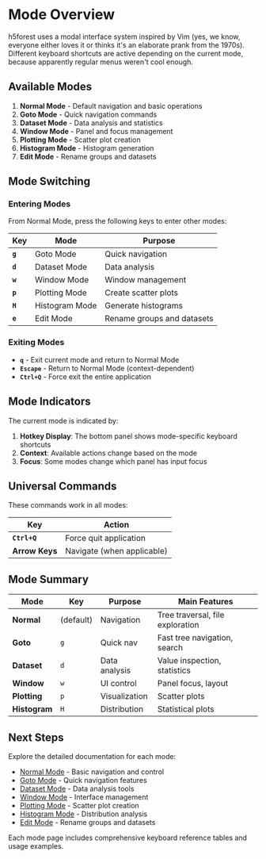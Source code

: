 # Mode Overview

h5forest uses a modal interface system inspired by Vim (yes, we know, everyone either loves it or thinks it's an elaborate prank from the 1970s). Different keyboard shortcuts are active depending on the current mode, because apparently regular menus weren't cool enough.

## Available Modes

1. **Normal Mode** - Default navigation and basic operations
2. **Goto Mode** - Quick navigation commands
3. **Dataset Mode** - Data analysis and statistics
4. **Window Mode** - Panel and focus management
5. **Plotting Mode** - Scatter plot creation
6. **Histogram Mode** - Histogram generation
7. **Edit Mode** - Rename groups and datasets

## Mode Switching

### Entering Modes

From Normal Mode, press the following keys to enter other modes:

| Key     | Mode           | Purpose                    |
| ------- | -------------- | -------------------------- |
| **`g`** | Goto Mode      | Quick navigation           |
| **`d`** | Dataset Mode   | Data analysis              |
| **`w`** | Window Mode    | Window management          |
| **`p`** | Plotting Mode  | Create scatter plots       |
| **`H`** | Histogram Mode | Generate histograms        |
| **`e`** | Edit Mode      | Rename groups and datasets |

### Exiting Modes

- **`q`** - Exit current mode and return to Normal Mode
- **`Escape`** - Return to Normal Mode (context-dependent)
- **`Ctrl+Q`** - Force exit the entire application

## Mode Indicators

The current mode is indicated by:

1. **Hotkey Display**: The bottom panel shows mode-specific keyboard shortcuts
2. **Context**: Available actions change based on the mode
3. **Focus**: Some modes change which panel has input focus

## Universal Commands

These commands work in all modes:

| Key            | Action                     |
| -------------- | -------------------------- |
| **`Ctrl+Q`**   | Force quit application     |
| **Arrow Keys** | Navigate (when applicable) |

## Mode Summary

| Mode          | Key       | Purpose       | Main Features                    |
| ------------- | --------- | ------------- | -------------------------------- |
| **Normal**    | (default) | Navigation    | Tree traversal, file exploration |
| **Goto**      | `g`       | Quick nav     | Fast tree navigation, search     |
| **Dataset**   | `d`       | Data analysis | Value inspection, statistics     |
| **Window**    | `w`       | UI control    | Panel focus, layout              |
| **Plotting**  | `p`       | Visualization | Scatter plots                    |
| **Histogram** | `H`       | Distribution  | Statistical plots                |

## Next Steps

Explore the detailed documentation for each mode:

- [Normal Mode](normal.md) - Basic navigation and control
- [Goto Mode](jump.md) - Quick navigation features
- [Dataset Mode](dataset.md) - Data analysis tools
- [Window Mode](window.md) - Interface management
- [Plotting Mode](plotting.md) - Scatter plot creation
- [Histogram Mode](histogram.md) - Distribution analysis
- [Edit Mode](edit.md) - Rename groups and datasets

Each mode page includes comprehensive keyboard reference tables and usage examples.
